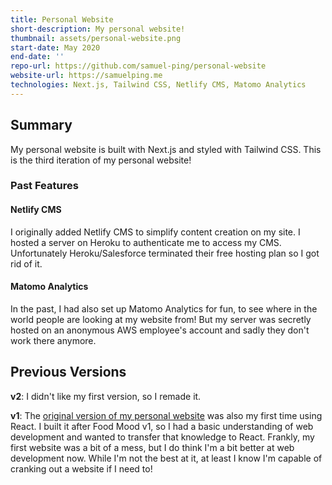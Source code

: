 ```yaml
---
title: Personal Website
short-description: My personal website!
thumbnail: assets/personal-website.png
start-date: May 2020
end-date: ''
repo-url: https://github.com/samuel-ping/personal-website
website-url: https://samuelping.me
technologies: Next.js, Tailwind CSS, Netlify CMS, Matomo Analytics
---
```


## Summary

My personal website is built with Next.js and styled with Tailwind CSS. This is the third iteration of my personal website!

### Past Features

#### Netlify CMS

I originally added Netlify CMS to simplify content creation on my site. I hosted a server on Heroku to authenticate me to access my CMS. Unfortunately Heroku/Salesforce terminated their free hosting plan so I got rid of it.

#### Matomo Analytics

In the past, I had also set up Matomo Analytics for fun, to see where in the world people are looking at my website from! But my server was secretly hosted on an anonymous AWS employee's account and sadly they don't work there anymore.

## Previous Versions

**v2**: I didn't like my first version, so I remade it.

**v1**: The [original version of my personal website](https://samuel-ping.github.io/personal-website-v1) was also my first time using React. I built it after Food Mood v1, so I had a basic understanding of web development and wanted to transfer that knowledge to React. Frankly, my first website was a bit of a mess, but I do think I'm a bit better at web development now. While I'm not the best at it, at least I know I'm capable of cranking out a website if I need to!

